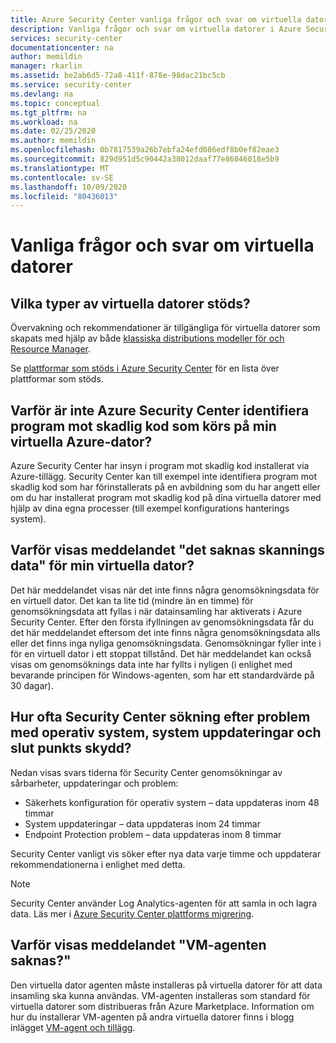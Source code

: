 ```yaml
---
title: Azure Security Center vanliga frågor och svar om virtuella datorer
description: Vanliga frågor och svar om virtuella datorer i Azure Security Center, en produkt som hjälper dig att förhindra, identifiera och svara på hot
services: security-center
documentationcenter: na
author: memildin
manager: rkarlin
ms.assetid: be2ab6d5-72a8-411f-878e-98dac21bc5cb
ms.service: security-center
ms.devlang: na
ms.topic: conceptual
ms.tgt_pltfrm: na
ms.workload: na
ms.date: 02/25/2020
ms.author: memildin
ms.openlocfilehash: 0b7817539a26b7ebfa24efd086edf8b0ef82eae3
ms.sourcegitcommit: 829d951d5c90442a38012daaf77e86046018e5b9
ms.translationtype: MT
ms.contentlocale: sv-SE
ms.lasthandoff: 10/09/2020
ms.locfileid: "80436013"
---
```

# <a name="faq---questions-about-virtual-machines"></a>Vanliga frågor och svar om virtuella datorer


## <a name="what-types-of-virtual-machines-are-supported"></a>Vilka typer av virtuella datorer stöds?

Övervakning och rekommendationer är tillgängliga för virtuella datorer som skapats med hjälp av både [klassiska distributions modeller för och Resource Manager](../azure-classic-rm.md).

Se [plattformar som stöds i Azure Security Center](security-center-os-coverage.md) för en lista över plattformar som stöds.


## <a name="why-doesnt-azure-security-center-recognize-the-antimalware-solution-running-on-my-azure-vm"></a>Varför är inte Azure Security Center identifiera program mot skadlig kod som körs på min virtuella Azure-dator?

Azure Security Center har insyn i program mot skadlig kod installerat via Azure-tillägg. Security Center kan till exempel inte identifiera program mot skadlig kod som har förinstallerats på en avbildning som du har angett eller om du har installerat program mot skadlig kod på dina virtuella datorer med hjälp av dina egna processer (till exempel konfigurations hanterings system).


## <a name="why-do-i-get-the-message-missing-scan-data-for-my-vm"></a>Varför visas meddelandet "det saknas skannings data" för min virtuella dator?

Det här meddelandet visas när det inte finns några genomsökningsdata för en virtuell dator. Det kan ta lite tid (mindre än en timme) för genomsökningsdata att fyllas i när datainsamling har aktiverats i Azure Security Center. Efter den första ifyllningen av genomsökningsdata får du det här meddelandet eftersom det inte finns några genomsökningsdata alls eller det finns inga nyliga genomsökningsdata. Genomsökningar fyller inte i för en virtuell dator i ett stoppat tillstånd. Det här meddelandet kan också visas om genomsöknings data inte har fyllts i nyligen (i enlighet med bevarande principen för Windows-agenten, som har ett standardvärde på 30 dagar).


## <a name="how-often-does-security-center-scan-for-operating-system-vulnerabilities-system-updates-and-endpoint-protection-issues"></a>Hur ofta Security Center sökning efter problem med operativ system, system uppdateringar och slut punkts skydd?

Nedan visas svars tiderna för Security Center genomsökningar av sårbarheter, uppdateringar och problem:

- Säkerhets konfiguration för operativ system – data uppdateras inom 48 timmar
- System uppdateringar – data uppdateras inom 24 timmar
- Endpoint Protection problem – data uppdateras inom 8 timmar

Security Center vanligt vis söker efter nya data varje timme och uppdaterar rekommendationerna i enlighet med detta. 

> [!NOTE]
> Security Center använder Log Analytics-agenten för att samla in och lagra data. Läs mer i [Azure Security Center plattforms migrering](security-center-platform-migration.md).


## <a name="why-do-i-get-the-message-vm-agent-is-missing"></a>Varför visas meddelandet "VM-agenten saknas?"

Den virtuella dator agenten måste installeras på virtuella datorer för att data insamling ska kunna användas. VM-agenten installeras som standard för virtuella datorer som distribueras från Azure Marketplace. Information om hur du installerar VM-agenten på andra virtuella datorer finns i blogg inlägget [VM-agent och tillägg](https://azure.microsoft.com/blog/vm-agent-and-extensions-part-2/).